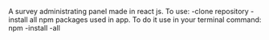 A survey administrating panel made in react js.
To use: 
-clone repository
-install all npm packages used in app. To do it use in your terminal command: npm -install -all